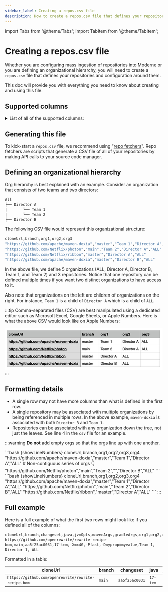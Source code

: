 ```yaml
---
sidebar_label: Creating a repos.csv file
description: How to create a repos.csv file that defines your repositories and, potentially, an organizational hierarchy for them.
---
```


import Tabs from '@theme/Tabs';
import TabItem from '@theme/TabItem';

# Creating a repos.csv file

Whether you are configuring mass ingestion of repositories into Moderne or you are defining an organizational hierarchy, you will need to create a `repos.csv` file that defines your repositories and configuration around them. 

This doc will provide you with everything you need to know about creating and using this file.

## Supported columns

<details>
<summary>
List of all of the supported columns:
</summary>

| Column name | Required                                                   | Description                                                                                                                                                                                                                                                                                                     | Example                                                                       |
|-------------|------------------------------------------------------------|-----------------------------------------------------------------------------------------------------------------------------------------------------------------------------------------------------------------------------------------------------------------------------------------------------------------|-------------------------------------------------------------------------------|
| cloneUrl    | `true`                                                     | The URL of the repository that should be ingested.                                                                                                                                                                                                                                                              | `git@github.com:google/guava.git` or `https://github.com/openrewrite/rewrite` |
| branch      | Required for the agent (for Moderne Platform admins) or DX (for Moderne DX admins). | The branch of the repository that should be checked out. This column can't be used with the `changeset` column.                                                                                                                                                                                                                                                   | `main`                                                                        |
| changeset   | `false`                                                    | If provided, this will check out the repository at this specific commit SHA. This column can't be used with the `branch` column.                                                                                                                                           | `aa5f25ac0031`                                                                |
| java        | `false`                                                    | Configures the JDK to use during LST generation.                                                                                                                                                                                                                                                                                      | `17` or `17-tem` or `17.0.6-tem`                                              |
| jvmopts     | `false`                                                    | JVM options added to tools building LSTs. Must be configured before you can run the build command if non-standard VM options are required.                                                                                                                                                                      | `-Xmx4G`                                                                      |
| mavenArgs   | `false`                                                    | Build arguments are added to the end of the Maven command line when building LSTs.                                                                                                                                                                                                                              | `-Pfast`                                                                      |
| gradleArgs  | `false`                                                    | Build arguments that are added to the end of the Gradle command line when building LSTs.                                                                                                                                                                                                                        | `-Dmyprop=myvalue`                                                            |
| org*        | `false`                                                    | If you want to configure an organizational hierarchy, you can provide one or more organization columns. Each column will specify an organization the repository should be part of. The column name should be `org` plus a number such as: `org1,org2,org3`. There is no limit for how many orgs you can define. | `openrewrite`                                                                 |
</details>

## Generating this file

To kick-start a `repos.csv` file, we recommend using "[repo fetchers](https://github.com/moderneinc/repository-fetchers)". Repo fetchers are scripts that generate a CSV file of all of your repositories by making API calls to your source code manager.

## Defining an organizational hierarchy

Org hierarchy is best explained with an example. Consider an organization that consists of two teams and two directors:

```
All
├── Director A
|       └── Team 1
|       └── Team 2
├── Director B

```

The following CSV file would represent this organizational structure:

```bash showLineNumbers
cloneUrl,branch,org1,org2,org3
"https://github.com/apache/maven-doxia","master","Team 1","Director A","ALL"
"https://github.com/Netflix/photon","main","Team 2","Director A","ALL"
"https://github.com/Netflix/ribbon","master","Director A","ALL"
"https://github.com/apache/maven-doxia","master","Director B","ALL"
```

In the above file, we define 5 organizations (ALL, Director A, Director B, Team 1, and Team 2) and 3 repositories. Notice that one repository can be defined multiple times if you want two distinct organizations to have access to it.

Also note that organizations on the left are children of organizations on the right. For instance, `Team 1` is a child of `Director A` which is a child of `ALL`.

:::tip
Comma-separated files (CSV) are best manipulated using a dedicated editor such as Microsoft Excel, Google Sheets, or Apple Numbers. Here is what the above CSV would look like on Apple Numbers:

![](./assets/numbers-csv-screenshot.png)
:::

## Formatting details

- A single row may not have more columns than what is defined in the first row.
- A single repository may be associated with multiple organizations by being referenced in multiple rows. In the above
  example, `maven-doxia` is associated with both `Director B` and `Team 1`.
- Repositories can be associated with any organization down the tree, not just the leaves. See line 4 in the `csv` file
  for an example.

:::warning
**Do not** add empty orgs so that the orgs line up with one another.

<Tabs>
<TabItem value="not-this" label="Don't do this">
```bash {showLineNumbers}
cloneUrl,branch,org1,org2,org3,org4
"https://github.com/apache/maven-doxia","master","Team 1","Director A","ALL"
# Non-contiguous series of orgs 👇 
"https://github.com/Netflix/photon","main","Team 2","","Director B","ALL"
```
</TabItem>

<TabItem value="do-this" label="Do this">
```bash {showLineNumbers}
cloneUrl,branch,org1,org2,org3,org4
"https://github.com/apache/maven-doxia","master","Team 1","Director A","ALL"
"https://github.com/Netflix/photon","main","Team 2","Director B","ALL"
"https://github.com/Netflix/ribbon","master","Director A","ALL"
```
</TabItem>
</Tabs>
:::

## Full example

Here is a full example of what the first two rows might look like if you defined all of the columns:

```csv
cloneUrl,branch,changeset,java,jvmOpts,mavenArgs,gradleArgs,org1,org2,org3
https://github.com/openrewrite/rewrite-recipe-bom,main,aa5f25ac0031,17-tem,-Xmx4G,-Pfast,-Dmyprop=myvalue,Team 1, Director 1, ALL
```

Formatted in a table:

| cloneUrl                                            | branch | changeset      | java     | jvmOpts  | mavenArgs | gradleArgs         | org1     | org2         | org3  |
|-----------------------------------------------------|--------|----------------|----------|----------|-----------|--------------------|----------|--------------|-------|
| `https://github.com/openrewrite/rewrite-recipe-bom` | `main` | `aa5f25ac0031` | `17-tem` | `-Xmx4G` | `-Pfast`  | `-Dmyprop=myvalue` | `Team 1` | `Director 1` | `ALL` |
